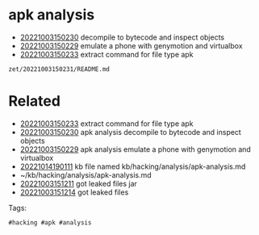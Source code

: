 # apk analysis

- [20221003150230](/zet/20221003150230/README.md) decompile to bytecode and inspect objects
- [20221003150229](/zet/20221003150229/README.md) emulate a phone with genymotion and virtualbox
- [20221003150233](/zet/20221003150233/README.md) extract command for file type apk

` zet/20221003150231/README.md `

# Related

- [20221003150233](/zet/20221003150233/README.md) extract command for file type apk
- [20221003150230](/zet/20221003150230/README.md) apk analysis decompile to bytecode and inspect objects
- [20221003150229](/zet/20221003150229/README.md) apk analysis emulate a phone with genymotion and virtualbox
- [20221014190111](/zet/20221014190111/README.md) kb file named kb/hacking/analysis/apk-analysis.md
- ~/kb/hacking/analysis/apk-analysis.md
- [20221003151211](/zet/20221003151211/README.md) got leaked files jar
- [20221003151214](/zet/20221003151214/README.md) got leaked files

Tags:

    #hacking #apk #analysis
